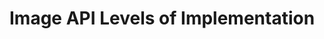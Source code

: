 # Image API Levels of Implementation

<!-- #important:40 write section on levels of implementation -->
